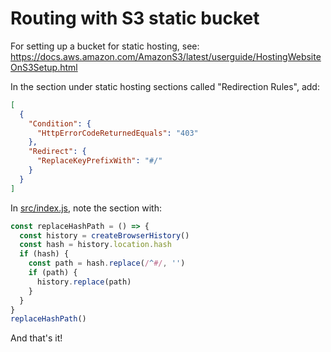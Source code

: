 # Routing with S3 static bucket

For setting up a bucket for static hosting, see: https://docs.aws.amazon.com/AmazonS3/latest/userguide/HostingWebsiteOnS3Setup.html

In the section under static hosting sections called "Redirection Rules", add:
```json
[
  {
    "Condition": {
      "HttpErrorCodeReturnedEquals": "403"
    },
    "Redirect": {
      "ReplaceKeyPrefixWith": "#/"
    }
  }
]
```

In [src/index.js](./src/index.js), note the section with:

```javascript
const replaceHashPath = () => {
  const history = createBrowserHistory()
  const hash = history.location.hash
  if (hash) {
    const path = hash.replace(/^#/, '')
    if (path) {
      history.replace(path)
    }
  }
}
replaceHashPath()
```

And that's it!
